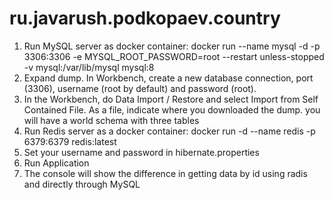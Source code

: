 # ru.javarush.podkopaev.country
1) Run MySQL server as docker container:
docker run --name mysql -d -p 3306:3306 -e MYSQL_ROOT_PASSWORD=root --restart unless-stopped -v mysql:/var/lib/mysql mysql:8 
2) Expand dump. In Workbench, create a new database connection, port (3306), username (root by default) and password (root).
3) In the Workbench, do Data Import / Restore and select Import from Self Contained File. As a file, indicate where you downloaded the dump.
you will have a world schema with three tables
4) Run Redis server as a docker container:
docker run -d --name redis -p 6379:6379 redis:latest
5) Set your username and password in hibernate.properties
6) Run Application
7) The console will show the difference in getting data by id using radis and directly through MySQL
